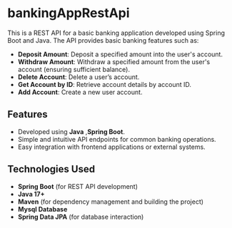 # bankingAppRestApi

This is a REST API for a basic banking application developed using Spring Boot and Java. The API provides basic banking features such as:

- **Deposit Amount**: Deposit a specified amount into the user's account.
- **Withdraw Amount**: Withdraw a specified amount from the user's account (ensuring sufficient balance).
- **Delete Account**: Delete a user’s account.
- **Get Account by ID**: Retrieve account details by account ID.
- **Add Account**: Create a new user account.

## Features

- Developed using **Java** ,**Spring Boot**.
- Simple and intuitive API endpoints for common banking operations.
- Easy integration with frontend applications or external systems.

## Technologies Used

- **Spring Boot** (for REST API development)
- **Java 17+**
- **Maven** (for dependency management and building the project)
- **Mysql Database** 
- **Spring Data JPA** (for database interaction)

